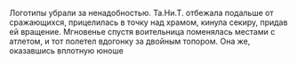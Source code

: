 Логотипы убрали за ненадобностью. Та.Ни.Т. отбежала подальше от сражающихся, прицелилась в точку над храмом, кинула секиру, придав ей вращение. Мгновенье спустя воительница поменялась местами с атлетом, и тот полетел вдогонку за двойным топором. Она же, оказавшись вплотную юноше